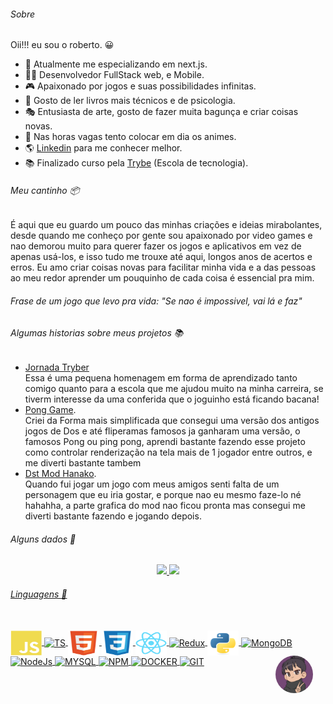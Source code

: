 ###### Sobre
Oii!!! eu sou o roberto. 😀

- 🌠 Atualmente me especializando em next.js.
- 👨‍💻 Desenvolvedor FullStack web, e Mobile.
- 🎮 Apaixonado por jogos e suas possibilidades infinitas.
- 📖 Gosto de ler livros mais técnicos e de psicologia.
- 🎭 Entusiasta de arte, gosto de fazer muita bagunça e criar coisas novas.
- 👒 Nas horas vagas tento colocar em dia os animes.
- 🌎 [Linkedin](https://www.linkedin.com/in/robertohortafilho/) para me conhecer melhor.
- 📚 Finalizado curso pela [Trybe](https://www.betrybe.com) (Escola de tecnologia).

###### Meu cantinho 📦

É aqui que eu guardo um pouco das minhas criações e ideias mirabolantes, desde quando me conheço por gente sou apaixonado por video games e nao demorou muito para querer fazer os jogos e aplicativos em vez de apenas usá-los, e isso tudo me trouxe até aqui, longos anos de acertos e erros. Eu amo criar coisas novas para facilitar minha vida e a das pessoas ao meu redor aprender um pouquinho de cada coisa é essencial pra mim.
###### Frase de um jogo que levo pra vida: "Se nao é impossivel, vai lá e faz"

###### Algumas historias sobre meus projetos 📚
  - [Jornada Tryber](https://github.com/RobertoHortaFilho/EBYTRGame)
<br>Essa é uma pequena homenagem em forma de aprendizado tanto comigo quanto para a escola que me ajudou muito na minha carreira, se tiverm interesse da uma conferida que o joguinho está ficando bacana!
  - [Pong Game](https://github.com/RobertoHortaFilho/pongGame).
<br>Criei da Forma mais simplificada que consegui uma versão dos antigos jogos de Dos e até fliperamas famosos ja ganharam uma versão, o famosos Pong ou ping pong, aprendi bastante fazendo esse projeto como controlar renderização na tela mais de 1 jogador entre outros, e me diverti bastante tambem
  - [Dst Mod Hanako](https://github.com/RobertoHortaFilho/Jibaku-Shounen-Hanako-kun-Hanako).
<br>Quando fui jogar um jogo com meus amigos senti falta de um personagem que eu iria gostar, e porque nao eu mesmo faze-lo né hahahha, a parte grafica do mod nao ficou pronta mas consegui me diverti bastante fazendo e jogando depois.

###### Alguns dados 🎲 
<div align="center">
  <a href="https://github.com/robertoHortaFilho">
  <img height="150em" src="https://github-readme-stats.vercel.app/api?username=robertoHortaFilho&show_icons=true&theme=blueberry&include_all_commits=true&count_private=true"/>
  <img height="150em" src="https://github-readme-stats.vercel.app/api/top-langs/?username=robertoHortaFilho&layout=compact&langs_count=7&theme=blueberry"/>
</div>

###### Linguagens 👅 
  <div style="display: inline_block"><br>
  <img align="center" alt="JS" height="40" width="50" src="https://raw.githubusercontent.com/devicons/devicon/master/icons/javascript/javascript-plain.svg">
  <img align="center" alt="TS" height="40" width="50" src="https://cdn.jsdelivr.net/gh/devicons/devicon/icons/typescript/typescript-plain.svg" />        
  <img align="center" alt="HTML" height="40" width="50" src="https://raw.githubusercontent.com/devicons/devicon/master/icons/html5/html5-original.svg">
  <img align="center" alt="CSS" height="40" width="50"  src="https://raw.githubusercontent.com/devicons/devicon/master/icons/css3/css3-original.svg">
  <img align="center" alt="React" height="40" width="50" src="https://raw.githubusercontent.com/devicons/devicon/master/icons/react/react-original.svg">
  <img align="center" alt="Redux" height="40" width="50" src="https://cdn.jsdelivr.net/gh/devicons/devicon/icons/redux/redux-original.svg" />
  <img align="center" alt="Python" height="40" width="50" src="https://raw.githubusercontent.com/devicons/devicon/master/icons/python/python-original.svg">
  <img align="center" alt="MongoDB" height="40" width="50" src="https://cdn.jsdelivr.net/gh/devicons/devicon/icons/mongodb/mongodb-original.svg">
  <img align="center" alt="NodeJs" height="40" width="50" src="https://cdn.jsdelivr.net/gh/devicons/devicon/icons/nodejs/nodejs-original.svg" />
  <img align="center" alt="MYSQL" height="40" width="50" src="https://cdn.jsdelivr.net/gh/devicons/devicon/icons/mysql/mysql-original-wordmark.svg" />
  <img align="center" alt="NPM" height="40" width="50" src="https://cdn.jsdelivr.net/gh/devicons/devicon/icons/npm/npm-original-wordmark.svg" />
  <img align="center" alt="DOCKER" height="40" width="50" src="https://cdn.jsdelivr.net/gh/devicons/devicon/icons/docker/docker-plain-wordmark.svg" />
  <img align="center" alt="GIT" height="40" width="50" src="https://cdn.jsdelivr.net/gh/devicons/devicon/icons/git/git-plain-wordmark.svg" />
    
  <a href="https://www.linkedin.com/in/robertohortafilho/">
    <img align="right" alt="pic" height="60" style="border-radius:200em;margin-right:20px;" 
    src="https://github.com/RobertoHortaFilho/RobertoHortaFilho/blob/main/perfil.png">
  <a/>
</div>

